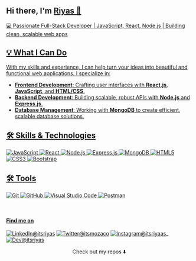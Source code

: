 

 <!--![Chrome Dino](https://mir-s3-cdn-cf.behance.net/project_modules/max_1200/4ff07986208593.5d9a654e92f36.gif) -->

<h2 align="left">Hi there, I'm <a href="https://www.linkedin.com/in/itsriyas" target="_blank" rel="noopener noreferrer">Riyas 👋</h2>



💻 Passionate Full-Stack Developer | JavaScript, React, Node.js | Building clean, scalable web apps 


## 💡 What I Can Do
With my skills and experience, I can help turn your ideas into beautiful and functional web applications. I specialize in:
- **Frontend Development**: Crafting user interfaces with **React.js**, **JavaScript**, and **HTML/CSS**.
- **Backend Development**: Building scalable, robust APIs with **Node.js** and **Express.js**.
- **Database Management**: Working with **MongoDB** to create efficient, scalable database solutions.

## 🛠 Skills & Technologies
![JavaScript](https://img.shields.io/badge/JavaScript-F7DF1E?style=for-the-badge&logo=javascript&logoColor=black)
![React](https://img.shields.io/badge/React-61DAFB?style=for-the-badge&logo=react&logoColor=black)
![Node.js](https://img.shields.io/badge/Node.js-339933?style=for-the-badge&logo=nodedotjs&logoColor=white)
![Express.js](https://img.shields.io/badge/Express.js-000000?style=for-the-badge&logo=express&logoColor=white)
![MongoDB](https://img.shields.io/badge/MongoDB-47A248?style=for-the-badge&logo=mongodb&logoColor=white)
![HTML5](https://img.shields.io/badge/HTML5-E34F26?style=for-the-badge&logo=html5&logoColor=white)
![CSS3](https://img.shields.io/badge/CSS3-1572B6?style=for-the-badge&logo=css3&logoColor=white)
![Bootstrap](https://img.shields.io/badge/Bootstrap-563D7C?style=for-the-badge&logo=bootstrap&logoColor=white)

## 🛠 Tools
![Git](https://img.shields.io/badge/Git-F05032?style=for-the-badge&logo=git&logoColor=white)
![GitHub](https://img.shields.io/badge/GitHub-181717?style=for-the-badge&logo=github&logoColor=white)
![Visual Studio Code](https://img.shields.io/badge/VSCode-007ACC?style=for-the-badge&logo=visual-studio-code&logoColor=white)
![Postman](https://img.shields.io/badge/Postman-FF6C37?style=for-the-badge&logo=postman&logoColor=white)

<br />

<!--<p>
    <details>
     <summary><strong>Github Stats</strong></summary>
     
[![Mohamed Riyas's github stats](https://github-readme-stats.vercel.app/api?username=itsriyas-exe&count_private=true&show_icons=true&theme=blue-green&hide_rank=false&hide=stars&include_all_commits=true)](https://github.com/itsriyas-exe?tab=repositories)&nbsp;&nbsp;[![Top Langs](https://github-readme-stats.vercel.app/api/top-langs/?username=itsriyas-exe&layout=compact&langs_count=6&theme=blue-green)](https://github.com/itsriyas-exe)
    </details>
</p>-->




#### Find me on  


<a href="https://www.linkedin.com/in/itsriyas"><img src="https://img.shields.io/badge/-LinkedIn-blue?style=flat-square&logo=Linkedin&logoColor=white" alt="LinkedIn@itsriyas"></a>
<a href="https://twitter.com/itsmozaco"><img src="https://img.shields.io/badge/Twitter--_.svg?style=social&logo=twitter" alt="Twitter@itsmozaco"></a>
<a href="https://instagram.com/_riyaas.x"><img src="https://img.shields.io/badge/Instagram--_.svg?style=social&logo=instagram" alt="Instagram@itsriyaas_"></a>
<a href="https://dev.to/itsriyas"><img src="https://img.shields.io/badge/dev.to--_.svg?style=social&logo=dev.to" alt="Dev@itsriyas"></a>


</p>

<!--
![GitHub last commit](/svg/last%20commit.svg)-->



<p align="center">
Check out my repos ⬇️  
</p>
